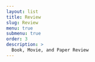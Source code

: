 ```yaml
---
layout: list
title: Review  
slug: Review
menu: true
submenu: true
order: 3
description: >
  Book, Movie, and Paper Review
---
```

